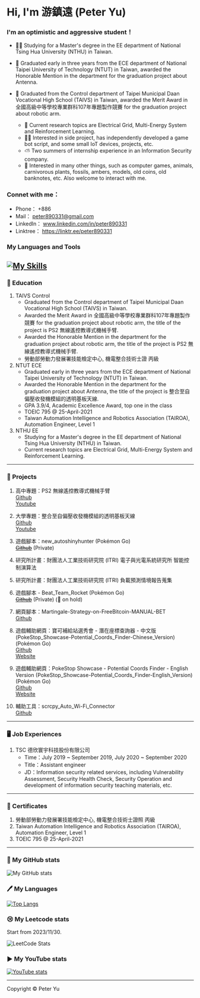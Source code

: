# Hi, I'm 游鎮遠 (Peter Yu)

### I'm an optimistic and aggressive student！ 

- 👨‍🎓 Studying for a Master's degree in the EE department of National Tsing Hua University (NTHU) in Taiwan.
- 🥇 Graduated early in three years from the ECE department of National Taipei University of Technology (NTUT) in Taiwan, awarded the Honorable Mention in the department for the graduation project about Antenna.
- 🦾 Graduated from the Control department of Taipei Municipal Daan Vocational High School (TAIVS) in Taiwan, awarded the Merit Award in 全國高級中等學校專業群科107年專題製作競賽 for the graduation project about robotic arm.

   - 📖 Current research topics are Electrical Grid, Multi-Energy System and Reinforcement Learning.
   - 👷‍♂️ Interested in side project, has independently developed a game bot script, and some small IoT devices, projects, etc.
   - ⛅ Two summers of internship experience in an Information Security company.
   - 🐲 Interested in many other things, such as computer games, animals, carnivorous plants, fossils, ambers, models, old coins, old banknotes, etc. Also welcome to interact with me.

### Connet with me：
- Phone：    +886
- Mail：     peter890331@gmail.com
- LinkedIn： www.linkedin.com/in/peter890331
- Linktree： https://linktr.ee/peter890331

### My Languages and Tools
[![My Skills](https://skillicons.dev/icons?i=py,pytorch,cpp,pycharm,vscode,matlab,latex,anaconda,git,github,arduino,html,js&theme=light)](https://skillicons.dev)
---
### 🤡 Education
1. TAIVS Control
   - Graduated from the Control department of Taipei Municipal Daan Vocational High School (TAIVS) in Taiwan.
   - Awarded the Merit Award in 全國高級中等學校專業群科107年專題製作競賽 for the graduation project about robotic arm, the title of the project is PS2 無線遙控教導式機械手臂.
   - Awarded the Honorable Mention in the department for the graduation project about robotic arm, the title of the project is PS2 無線遙控教導式機械手臂.
   - 勞動部勞動力發展署技能檢定中心, 機電整合技術士證 丙級
2. NTUT ECE
   - Graduated early in three years from the ECE department of National Taipei University of Technology (NTUT) in Taiwan.
   - Awarded the Honorable Mention in the department for the graduation project about Antenna, the title of the project is 整合至自偏壓收發機模組的透明基板天線.
   - GPA 3.9/4, Academic Excellence Award, top one in the class
   - TOEIC 795 @ 25-April-2021
   - Taiwan Automation Intelligence and Robotics Association (TAIROA), Automation Engineer, Level 1    
3. NTHU EE
   - Studying for a Master's degree in the EE department of National Tsing Hua University (NTHU) in Taiwan.      
   - Current research topics are Electrical Grid, Multi-Energy System and Reinforcement Learning.
---
### 💾 Projects
1. 高中專題：PS2 無線遙控教導式機械手臂      
   [Github][1]      
   [Youtube][2]
   
   [1]: https://github.com/peter890331/PS2-Wireless-Remote-Control-Teachable-Robotic-Arm.git
   [2]: https://youtu.be/B3R5VX4Qshs
2. 大學專題：整合至自偏壓收發機模組的透明基板天線      
   [Github][3]      
   [Youtube][4]

   [3]: https://github.com/peter890331/Transparent-Substrate-Antennas-Integrating-to-Self-Biased-Transceiver-Modules.git    
   [4]: https://youtu.be/ptymVCwnhSs
3. 遊戲腳本：new_autoshinyhunter (Pokémon Go)      
   ~~[Github][5]~~ (Private)

   [5]: https://github.com/peter890331/new_autoshinyhunter
4. 研究所計畫：財團法人工業技術研究院 (ITRI) 電子與光電系統研究所 智能控制演算法
5. 研究所計畫：財團法人工業技術研究院 (ITRI) 負載預測情境報告蒐集
6. 遊戲腳本 - Beat_Team_Rocket (Pokémon Go)      
   ~~[Github][6]~~ (Private) (🥶 on hold)      

   [6]: https://github.com/peter890331/Beat_Team_Rocket
7. 網頁腳本：Martingale-Strategy-on-FreeBitcoin-MANUAL-BET      
   [Github][7]

   [7]: https://github.com/peter890331/Martingale-Strategy-on-FreeBitcoin-MANUAL-BET
8. 遊戲輔助網頁：寶可補給站選秀會 - 潛在座標查詢器 - 中文版 (PokeStop_Showcase-Potential_Coords_Finder-Chinese_Version) (Pokémon Go)      
   [Github][8]      
   [Website][9]      

   [8]: https://github.com/peter890331/PokeStop_Showcase-Potential_Coords_Finder-Chinese_Version
   [9]: https://peter890331.github.io/PokeStop_Showcase-Potential_Coords_Finder-Chinese_Version/

9. 遊戲輔助網頁：PokeStop Showcase - Potential Coords Finder - English Version (PokeStop_Showcase-Potential_Coords_Finder-English_Version) (Pokémon Go)      
   [Github][10]      
   [Website][11]      

   [10]: https://github.com/peter890331/PokeStop_Showcase-Potential_Coords_Finder-English_Version
   [11]: https://peter890331.github.io/PokeStop_Showcase-Potential_Coords_Finder-English_Version/

10. 輔助工具：scrcpy_Auto_Wi-Fi_Connector      
    [Github][12]

    [12]: https://github.com/peter890331/scrcpy_Auto_Wi-Fi_Connector

---
### 🖥️ Job Experiences
1. TSC 德欣寰宇科技股份有限公司
   - Time：July 2019 ~ September 2019, July 2020 ~ September 2020
   - Title：Assistant engineer
   - JD：Information security related services, including Vulnerability Assessment, Security Health Check, Security Operation and development of information security teaching materials, etc.
---
### 📑 Certificates
1. 勞動部勞動力發展署技能檢定中心, 機電整合技術士證照 丙級
2. Taiwan Automation Intelligence and Robotics Association (TAIROA), Automation Engineer, Level 1
3. TOEIC 795 @ 25-April-2021

---
### 📰 My GitHub stats
![My GitHub stats](http://github-readme-stats.vercel.app/api?username=peter890331)


### 🖊️ My Languages
[![Top Langs](https://github-readme-stats.vercel.app/api/top-langs/?username=peter890331&hide_progress=true&hide=jupyter%20notebook)](https://github.com/anuraghazra/github-readme-stats)
<!--[![Top Langs](https://github-readme-stats.vercel.app/api/top-langs/?username=peter890331&hide=jupyter%20notebook)](https://github.com/anuraghazra/github-readme-stats)-->

### 😢 My Leetcode stats
Start from 2023/11/30.

![LeetCode Stats](https://leetcard.jacoblin.cool/peter890331?theme=wtf&font=Bai%20Jamjuree)

### ▶️ My YouTube stats
[![YouTube stats](https://youtube-stats-card.vercel.app/api?channelid=UC2oCjrdTp4FmuKjJ-Ej-rtA)](https://www.youtube.com/channel/UC2oCjrdTp4FmuKjJ-Ej-rtA)


---
Copyright © Peter Yu
